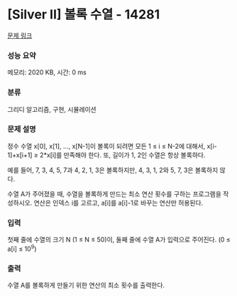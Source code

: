 # [Silver II] 볼록 수열 - 14281 

[문제 링크](https://www.acmicpc.net/problem/14281) 

### 성능 요약

메모리: 2020 KB, 시간: 0 ms

### 분류

그리디 알고리즘, 구현, 시뮬레이션

### 문제 설명

<p>정수 수열 x[0], x[1], ..., x[N-1]이 볼록이 되려면 모든 1 ≤ i ≤ N-2에 대해서, x[i-1]+x[i+1] ≥ 2*x[i]를 만족해야 한다. 또, 길이가 1, 2인 수열은 항상 볼록하다.</p>

<p>예를 들어, 7, 3, 4, 5, 7과 4, 2, 1, 3은 볼록하지만, 4, 3, 1, 2와 5, 7, 3은 볼록하지 않다.</p>

<p>수열 A가 주어졌을 때, 수열을 볼록하게 만드는 최소 연산 횟수를 구하는 프로그램을 작성하시오. 연산은 인덱스 i를 고르고, a[i]를 a[i]-1로 바꾸는 연산만 허용된다.</p>

### 입력 

 <p>첫째 줄에 수열의 크기 N (1 ≤ N ≤ 50)이, 둘째 줄에 수열 A가 입력으로 주어진다. (0 ≤ a[i] ≤ 10<sup>9</sup>)</p>

### 출력 

 <p>수열 A를 볼록하게 만들기 위한 연산의 최소 횟수를 출력한다.</p>

